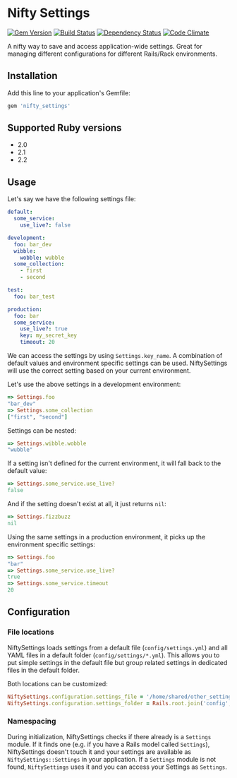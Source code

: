 # Nifty Settings

[![Gem Version](https://badge.fury.io/rb/nifty_settings.png)](http://badge.fury.io/rb/nifty_settings)
[![Build Status](https://secure.travis-ci.org/krautcomputing/nifty_settings.png)](http://travis-ci.org/krautcomputing/nifty_settings)
[![Dependency Status](https://gemnasium.com/krautcomputing/nifty_settings.png)](https://gemnasium.com/krautcomputing/nifty_settings)
[![Code Climate](https://codeclimate.com/github/krautcomputing/nifty_settings.png)](https://codeclimate.com/github/krautcomputing/nifty_settings)

A nifty way to save and access application-wide settings. Great for managing different configurations for different Rails/Rack environments.

## Installation

Add this line to your application's Gemfile:

```ruby
gem 'nifty_settings'
```

## Supported Ruby versions

* 2.0
* 2.1
* 2.2

## Usage

Let's say we have the following settings file:

```yaml
default:
  some_service:
    use_live?: false

development:
  foo: bar_dev
  wibble:
    wobble: wubble
  some_collection:
    - first
    - second

test:
  foo: bar_test

production:
  foo: bar
  some_service:
    use_live?: true
    key: my_secret_key
    timeout: 20
```

We can access the settings by using `Settings.key_name`. A combination of default values and environment specific settings can be used. NiftySettings will use the correct setting based on your current environment.

Let's use the above settings in a development environment:

```ruby
=> Settings.foo
"bar_dev"
=> Settings.some_collection
["first", "second"]
```

Settings can be nested:

```ruby
=> Settings.wibble.wobble
"wubble"
```

If a setting isn't defined for the current environment, it will fall back to the default value:

```ruby
=> Settings.some_service.use_live?
false
```

And if the setting doesn't exist at all, it just returns `nil`:

```ruby
=> Settings.fizzbuzz
nil
```

Using the same settings in a production environment, it picks up the environment specific settings:

```ruby
=> Settings.foo
"bar"
=> Settings.some_service.use_live?
true
=> Settings.some_service.timeout
20
```

## Configuration

### File locations

NiftySettings loads settings from a default file (`config/settings.yml`) and all YAML files in a default folder (`config/settings/*.yml`). This allows you to put simple settings in the default file but group related settings in dedicated files in the default folder.

Both locations can be customized:

```ruby
NiftySettings.configuration.settings_file = '/home/shared/other_settings.yml'
NiftySettings.configuration.settings_folder = Rails.root.join('config', 'my_settings')
```

### Namespacing

During initialization, NiftySettings checks if there already is a `Settings` module. If it finds one (e.g. if you have a Rails model called `Settings`), NiftySettings doesn't touch it and your settings are available as `NiftySettings::Settings` in your application. If a `Settings` module is not found, `NiftySettings` uses it and you can access your Settings as `Settings`.
